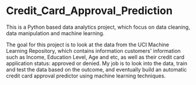 # Credit_Card_Approval_Prediction
<p> This is a Python based data analytics project, which focus on data cleaning, data manipulation and machine learning. </p>

<p> The goal for this project is to look at the data from the UCI Machine Learning Repository, which contains information customers' information such as Income, Education Level, Age and etc, as well as their credit card application status: approved or denied. My job is to look into the data, train and test the data based on the outcome, and eventually build an automatic credit card approval predictor using machine learning techniques. </p>
